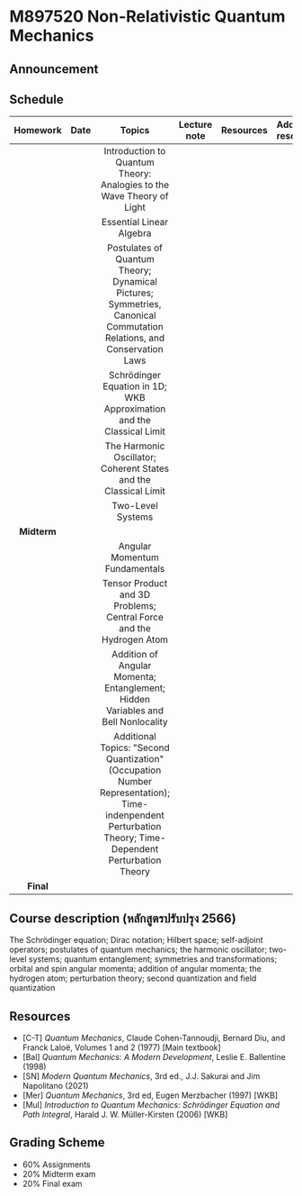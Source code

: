 # M897520  Non-Relativistic Quantum Mechanics

## Announcement

## Schedule

|Homework|Date| Topics |Lecture note|Resources|Additional resources|
|:------:|:--:|:------:|:----------:|:--------:|:------------------|
|||Introduction to Quantum Theory: Analogies to the Wave Theory of Light|
|||Essential Linear Algebra|
|||Postulates of Quantum Theory; Dynamical Pictures; Symmetries, Canonical Commutation Relations, and Conservation Laws
|||Schrödinger Equation in 1D; WKB Approximation and the Classical Limit
|||The Harmonic Oscillator; Coherent States and the Classical Limit
|||Two-Level Systems
|**Midterm**||
|||Angular Momentum Fundamentals
|||Tensor Product and 3D Problems; Central Force and the Hydrogen Atom
|||Addition of Angular Momenta; Entanglement; Hidden Variables and Bell Nonlocality
|||Additional Topics: "Second Quantization" (Occupation Number Representation); Time-indenpendent Perturbation Theory; Time-Dependent Perturbation Theory
|**Final**

## Course description (หลักสูตรปรับปรุง 2566)

The Schrödinger equation; Dirac notation; Hilbert space; self-adjoint operators; postulates of quantum mechanics; the harmonic oscillator; two-level systems; quantum
entanglement; symmetries and transformations; orbital and spin angular momenta; addition of angular momenta; the hydrogen atom; perturbation theory; second quantization and field quantization

## Resources

* [C-T] *Quantum Mechanics*, Claude Cohen-Tannoudji, Bernard Diu, and Franck Laloë, Volumes 1 and 2 (1977) [Main textbook]
* [Bal] *Quantum Mechanics: A Modern Development*, Leslie E. Ballentine (1998) 
* [SN] *Modern Quantum Mechanics*, 3rd ed., J.J. Sakurai and Jim Napolitano (2021)
* [Mer] *Quantum Mechanics*, 3rd ed, Eugen Merzbacher (1997) [WKB]
* [Mul] *Introduction to Quantum Mechanics: Schrödinger Equation and Path Integral*, Harald J. W. Müller-Kirsten (2006) [WKB]


## Grading Scheme

* 60% Assignments
* 20% Midterm exam
* 20% Final exam
